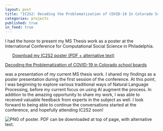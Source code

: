 ```yaml
---
layout: post
title: "IC2S2: Decoding the Problematization of COVID-19 In Colorado School Boards"
categories: projects
published: true
in_feed: true
---
```

I had the honor to present my MS Thesis work as a poster at the International Conference for Computational Social Science in Philadelphia.
 <section>

 </section>

 <section>
   <ul class="actions">
<a href="https://drive.google.com/uc?export-download&id=1quY_FKHjjgR-DBgoBEW75fR9QVREg3BQ" class="buttonprimary icon fa-download">Download my IC2S2 poster (PDF + alternative text)</a>
	</ul>
   
<a href="https://drive.google.com/drive/u/2/folders/12nFVnqQTmt3kWSeZBa_dd7iRZbORTQIU">Decoding the Problematization of COVID-19 in Colorado school boards</a> <p>
was a presentation of my current MS thesis work. I shared my findings as a poster presentation during the first session of the conference. At this point, I was beginning to explore various traditional ways of Natural Language Processing, before my current focus on using AI augment the process. In addition to the amazing opportunity to share my work, I was able to received valuable feedback from experts in the subject as well. I look forward to being able to continue the conversations started at the conference, and hopefully attending IC2S2 soon!

<div class="box alt">
		<div class="row gtr-50 gtr-uniform">
			<div class="col-12"><span class="image fit"><img src="/assets/images/ic2s2_castro.png" alt="PNG of poster. PDF can be downloaded at top of page, with alternative text." /></span></div>
			</div>
	</div>

